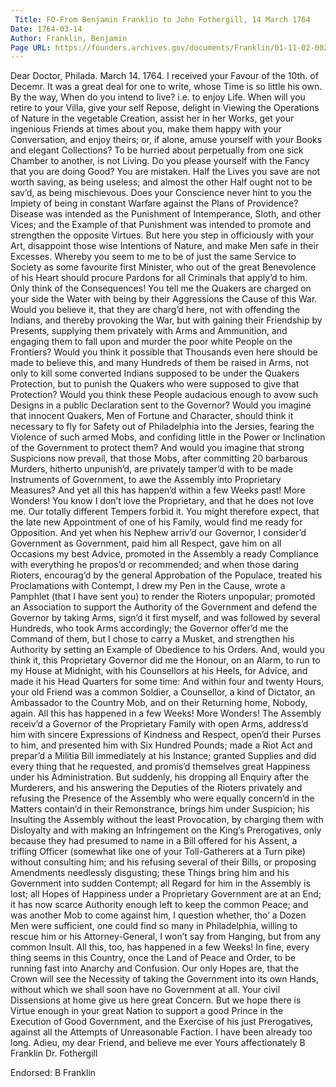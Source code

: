 ```yaml
---
 Title: FO-From Benjamin Franklin to John Fothergill, 14 March 1764
Date: 1764-03-14
Author: Franklin, Benjamin
Page URL: https://founders.archives.gov/documents/Franklin/01-11-02-0025
---
```


Dear Doctor,
Philada. March 14. 1764.
I received your Favour of the 10th. of Decemr. It was a great deal for one to write, whose Time is so little his own. By the way, When do you intend to live? i.e. to enjoy Life. When will you retire to your Villa, give your self Repose, delight in Viewing the Operations of Nature in the vegetable Creation, assist her in her Works, get your ingenious Friends at times about you, make them happy with your Conversation, and enjoy theirs; or, if alone, amuse yourself with your Books and elegant Collections? To be hurried about perpetually from one sick Chamber to another, is not Living. Do you please yourself with the Fancy that you are doing Good? You are mistaken. Half the Lives you save are not worth saving, as being useless; and almost the other Half ought not to be sav’d, as being mischievous. Does your Conscience never hint to you the Impiety of being in constant Warfare against the Plans of Providence? Disease was intended as the Punishment of Intemperance, Sloth, and other Vices; and the Example of that Punishment was intended to promote and strengthen the opposite Virtues. But here you step in officiously with your Art, disappoint those wise Intentions of Nature, and make Men safe in their Excesses. Whereby you seem to me to be of just the same Service to Society as some favourite first Minister, who out of the great Benevolence of his Heart should procure Pardons for all Criminals that apply’d to him. Only think of the Consequences!
You tell me the Quakers are charged on your side the Water with being by their Aggressions the Cause of this War. Would you believe it, that they are charg’d here, not with offending the Indians, and thereby provoking the War, but with gaining their Friendship by Presents, supplying them privately with Arms and Ammunition, and engaging them to fall upon and murder the poor white People on the Frontiers? Would you think it possible that Thousands even here should be made to believe this, and many Hundreds of them be raised in Arms, not only to kill some converted Indians supposed to be under the Quakers Protection, but to punish the Quakers who were supposed to give that Protection? Would you think these People audacious enough to avow such Designs in a public Declaration sent to the Governor? Would you imagine that innocent Quakers, Men of Fortune and Character, should think it necessary to fly for Safety out of Philadelphia into the Jersies, fearing the Violence of such armed Mobs, and confiding little in the Power or Inclination of the Government to protect them? And would you imagine that strong Suspicions now prevail, that those Mobs, after committing 20 barbarous Murders, hitherto unpunish’d, are privately tamper’d with to be made Instruments of Government, to awe the Assembly into Proprietary Measures? And yet all this has happen’d within a few Weeks past!
More Wonders! You know I don’t love the Proprietary, and that he does not love me. Our totally different Tempers forbid it. You might therefore expect, that the late new Appointment of one of his Family, would find me ready for Opposition. And yet when his Nephew arriv’d our Governor, I consider’d Government as Government, paid him all Respect, gave him on all Occasions my best Advice, promoted in the Assembly a ready Compliance with everything he propos’d or recommended; and when those daring Rioters, encourag’d by the general Approbation of the Populace, treated his Proclamations with Contempt, I drew my Pen in the Cause, wrote a Pamphlet (that I have sent you) to render the Rioters unpopular; promoted an Association to support the Authority of the Government and defend the Governor by taking Arms, sign’d it first myself, and was followed by several Hundreds, who took Arms accordingly; the Governor offer’d me the Command of them, but I chose to carry a Musket, and strengthen his Authority by setting an Example of Obedience to his Orders. And, would you think it, this Proprietary Governor did me the Honour, on an Alarm, to run to my House at Midnight, with his Counsellors at his Heels, for Advice, and made it his Head Quarters for some time: And within four and twenty Hours, your old Friend was a common Soldier, a Counsellor, a kind of Dictator, an Ambassador to the Country Mob, and on their Returning home, Nobody, again. All this has happened in a few Weeks!
More Wonders! The Assembly receiv’d a Governor of the Proprietary Family with open Arms, address’d him with sincere Expressions of Kindness and Respect, open’d their Purses to him, and presented him with Six Hundred Pounds; made a Riot Act and prepar’d a Militia Bill immediately at his Instance; granted Supplies and did every thing that he requested, and promis’d themselves great Happiness under his Administration. But suddenly, his dropping all Enquiry after the Murderers, and his answering the Deputies of the Rioters privately and refusing the Presence of the Assembly who were equally concern’d in the Matters contain’d in their Remonstrance, brings him under Suspicion; his Insulting the Assembly without the least Provocation, by charging them with Disloyalty and with making an Infringement on the King’s Prerogatives, only because they had presumed to name in a Bill offered for his Assent, a trifling Officer (somewhat like one of your Toll-Gatherers at a Turn pike) without consulting him; and his refusing several of their Bills, or proposing Amendments needlessly disgusting; these Things bring him and his Government into sudden Contempt; all Regard for him in the Assembly is lost; all Hopes of Happiness under a Proprietary Government are at an End; it has now scarce Authority enough left to keep the common Peace; and was another Mob to come against him, I question whether, tho’ a Dozen Men were sufficient, one could find so many in Philadelphia, willing to rescue him or his Attorney-General, I won’t say from Hanging, but from any common Insult. All this, too, has happened in a few Weeks!
In fine, every thing seems in this Country, once the Land of Peace and Order, to be running fast into Anarchy and Confusion. Our only Hopes are, that the Crown will see the Necessity of taking the Government into its own Hands, without which we shall soon have no Government at all.
Your civil Dissensions at home give us here great Concern. But we hope there is Virtue enough in your great Nation to support a good Prince in the Execution of Good Government, and the Exercise of his just Prerogatives, against all the Attempts of Unreasonable Faction.
I have been already too long. Adieu, my dear Friend, and believe me ever Yours affectionately
B Franklin
Dr. Fothergill
 
Endorsed: B Franklin

